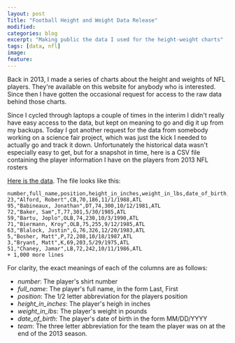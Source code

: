 ```yaml
---
layout: post
Title: "Football Height and Weight Data Release"
modified:
categories: blog
excerpt: "Making public the data I used for the height-weight charts"
tags: [data, nfl]
image:
feature:
---
```


Back in 2013, I made a series of charts about the height and weights of NFL players.  They're available on this website for anybody who is interested.  Since then I have gotten the occasional request for access to the raw data behind those charts.

Since I cycled through laptops a couple of times in the interim I didn't really have easy access to the data, but kept on meaning to go and dig it up from my backups.  Today I got another request for the data from somebody working on a science fair project, which was just the kick I needed to actually go and track it down.  Unfortunately the historical data wasn't especially easy to get, but for a snapshot in time, here is a CSV file containing the player information I have on the players from 2013 NFL rosters

[Here is the data](https://gist.github.com/craigmbooth/5a9be04fe72d77fa3cff).  The file looks like this:

    number,full_name,position,height_in_inches,weight_in_lbs,date_of_birth,team
    23,"Alford, Robert",CB,70,186,11/1/1988,ATL
    95,"Babineaux, Jonathan",DT,74,300,10/12/1981,ATL
    72,"Baker, Sam",T,77,301,5/30/1985,ATL
    59,"Bartu, Joplo",OLB,74,230,10/3/1990,ATL
    71,"Biermann, Kroy",OLB,75,255,9/12/1985,ATL
    63,"Blalock, Justin",G,76,326,12/20/1983,ATL
    5,"Bosher, Matt",P,72,208,10/18/1987,ATL
    3,"Bryant, Matt",K,69,203,5/29/1975,ATL
    51,"Chaney, Jamar",LB,72,242,10/11/1986,ATL
    + 1,000 more lines

For clarity, the exact meanings of each of the columns are as follows:

   * *number*:  The player's shirt number
   * *full_name*:  The player's full name, in the form Last, First
   * *position*:  The 1/2 letter abbreviation for the players position
   * *height_in_inches*:  The player's heigh in inches
   * *weight_in_lbs*:  The player's weight in pounds
   * *date_of_birth*:  The player's date of birth in the form MM/DD/YYYY
   * *team*:  The three letter abbreviation for the team the player was on at the end of the 2013 season.
